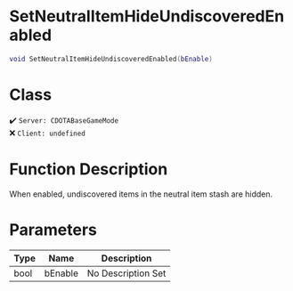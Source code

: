 # SetNeutralItemHideUndiscoveredEnabled
```lua
void SetNeutralItemHideUndiscoveredEnabled(bEnable)
```
# Class
✔️ `Server: CDOTABaseGameMode`  
❌ `Client: undefined`  

# Function Description
When enabled, undiscovered items in the neutral item stash are hidden.
# Parameters
Type|Name|Description
--|--|--
bool|bEnable|No Description Set
